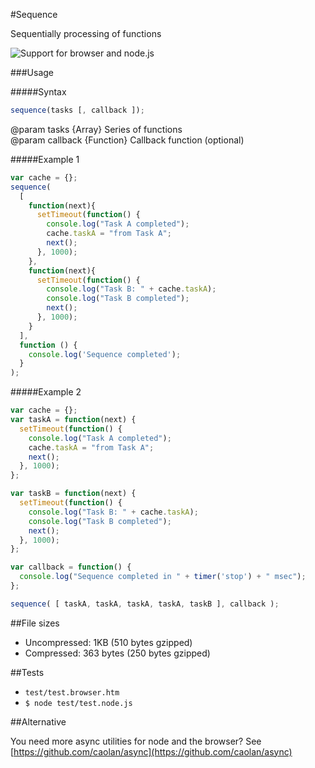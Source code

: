 #Sequence

Sequentially processing of functions

![Support for browser and node.js](https://raw.github.com/up/sequence/master/test/support.png)

###Usage

#####Syntax

```javascript
sequence(tasks [, callback ]);
```
@param tasks {Array} Series of functions    
@param callback {Function} Callback function (optional)

#####Example 1

```javascript
var cache = {};
sequence(
  [
    function(next){
      setTimeout(function() {
        console.log("Task A completed");
        cache.taskA = "from Task A";
        next();
      }, 1000);
    },
    function(next){
      setTimeout(function() {
        console.log("Task B: " + cache.taskA);
        console.log("Task B completed");
        next();
      }, 1000);
    }
  ], 
  function () {
    console.log('Sequence completed'); 
  }
);
```

#####Example 2

```javascript
var cache = {};
var taskA = function(next) {
  setTimeout(function() {
    console.log("Task A completed");
    cache.taskA = "from Task A";
    next();
  }, 1000);
};

var taskB = function(next) {
  setTimeout(function() {
    console.log("Task B: " + cache.taskA);
    console.log("Task B completed");
    next();
  }, 1000);
};

var callback = function() {
  console.log("Sequence completed in " + timer('stop') + " msec");
};

sequence( [ taskA, taskA, taskA, taskA, taskB ], callback );
```

##File sizes
* Uncompressed: 1KB (510 bytes gzipped)
* Compressed: 363 bytes (250 bytes gzipped)

##Tests

* `test/test.browser.htm`
* `$ node test/test.node.js`

##Alternative

You need more async utilities for node and the browser? See [https://github.com/caolan/async](https://github.com/caolan/async)
